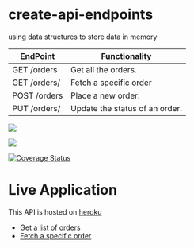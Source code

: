 # create-api-endpoints
using data structures to store data in memory

| EndPoint              | Functionality                  |
| --------------------- | ------------------------------ |
| GET /orders           | Get all the orders.            |
| GET /orders/<orderId> | Fetch a specific order         |
| POST /orders          | Place a new order.             |
| PUT /orders/<orderId> | Update the status of an order. |



<a href="https://codeclimate.com/github/OlalKeith/Fast-Food-Fast-APIs/maintainability"><img src="https://api.codeclimate.com/v1/badges/04cfc0a2cdb52d18b887/maintainability" /></a>

<a href="https://codeclimate.com/github/OlalKeith/Fast-Food-Fast-APIs/test_coverage"><img src="https://api.codeclimate.com/v1/badges/04cfc0a2cdb52d18b887/test_coverage" /></a>

[![Coverage Status](https://coveralls.io/repos/github/OlalKeith/Fast-Food-Fast-APIs/badge.svg?branch=master)](https://coveralls.io/github/OlalKeith/Fast-Food-Fast-APIs?branch=ft-fetch-orders-160550654)


# Live Application

This API is hosted on [heroku](https://www.heroku.com/)

- [Get a list of orders](https://olal-fast-food-api.herokuapp.com/api/v1/orders)
- [Fetch a specific order](https://olal-fast-food-api.herokuapp.com/api/v1/orders/2)